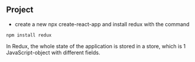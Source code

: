## Project

- create a new npx create-react-app and install redux with the command

```shell
npm install redux
```

In Redux, the whole state of the application is stored in a store, which is 1 JavaScript-object with different fields.
